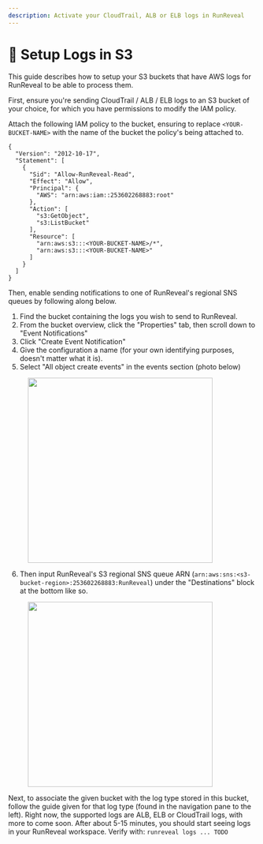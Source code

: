 ```yaml
---
description: Activate your CloudTrail, ALB or ELB logs in RunReveal
---
```


# 🚅 Setup Logs in S3

This guide describes how to setup your S3 buckets that have AWS logs for RunReveal to be able to process them.

First, ensure you're sending CloudTrail / ALB / ELB logs to an S3 bucket of your choice, for which you have permissions to modify the IAM policy.

Attach the following IAM policy to the bucket, ensuring to replace `<YOUR-BUCKET-NAME>` with the name of the bucket the policy's being attached to.

```
{
  "Version": "2012-10-17",
  "Statement": [
    {
      "Sid": "Allow-RunReveal-Read",
      "Effect": "Allow",
      "Principal": {
        "AWS": "arn:aws:iam::253602268883:root"
      },
      "Action": [
        "s3:GetObject",
        "s3:ListBucket"
      ],
      "Resource": [
        "arn:aws:s3:::<YOUR-BUCKET-NAME>/*",
        "arn:aws:s3:::<YOUR-BUCKET-NAME>"
      ]
    }
  ]
}
```

Then, enable sending notifications to one of RunReveal's regional SNS queues by following along below.

1. Find the bucket containing the logs you wish to send to RunReveal.
2. From the bucket overview, click the "Properties" tab, then scroll down to "Event Notifications"
3. Click "Create Event Notification"
4. Give the configuration a name (for your own identifying purposes, doesn't matter what it is).
5. Select "All object create events" in the events section (photo below)

<figure><img src="../.gitbook/assets/Screenshot 2023-06-15 at 1.14.07 PM.png" alt="" width="375"><figcaption></figcaption></figure>

6. Then input RunReveal's S3 regional SNS queue ARN (`arn:aws:sns:<s3-bucket-region>:253602268883:RunReveal`) under the "Destinations" block at the bottom like so.

<figure><img src="../.gitbook/assets/Screenshot 2023-06-20 at 3.00.12 PM.png" alt="" width="375"><figcaption></figcaption></figure>

Next, to associate the given bucket with the log type stored in this bucket, follow the guide given for that log type (found in the navigation pane to the left).  Right now, the supported logs are ALB, ELB or CloudTrail logs, with more to come soon. After about 5-15 minutes, you should start seeing logs in your RunReveal workspace.  Verify with: `runreveal logs ... TODO`
